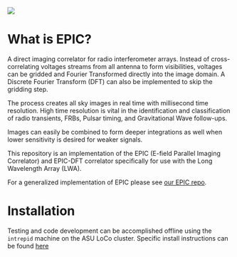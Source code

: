 ![](./image_compare.gif)

# What is EPIC?


A direct imaging correlator for radio interferometer arrays. Instead of cross-correlating voltages streams from all antenna to form visibilities, voltages can be gridded and Fourier Transformed directly into the image domain. A Discrete Fourier Transform (DFT) can also be implemented to skip the gridding step.

The process creates all sky images in real time with millisecond time resolution. High time resolution is vital in the identification and classification of radio transients, FRBs, Pulsar timing, and Gravitational Wave follow-ups.

Images can easily be combined to form deeper integrations as well when lower sensitivity is desired for weaker signals.

This repository is an implementation of the EPIC (E-field Parallel Imaging Correlator) and EPIC-DFT correlator specifically for use with the Long Wavelength Array (LWA).

For a generalized implementation of EPIC please see [our EPIC repo](https://github.com/epic-astronomy/EPIC).


# Installation
Testing and code development can be accomplished offline using the `intrepid` machine on the ASU LoCo cluster. Specific install instructions can be found [here](INSTALL_ASU.md)
